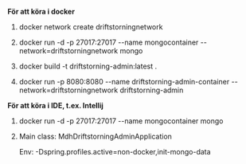 **För att köra i docker**
1. docker network create driftstorningnetwork

2. docker run -d -p 27017:27017 --name mongocontainer --network=driftstorningnetwork mongo

3. docker build -t driftstorning-admin:latest .

4. docker run -p 8080:8080 --name driftstorning-admin-container --network=driftstorningnetwork driftstorning-admin


**För att köra i IDE, t.ex. Intellij**
1. docker run -d -p 27017:27017 --name mongocontainer mongo

2. Main class: MdhDriftstorningAdminApplication

    Env: -Dspring.profiles.active=non-docker,init-mongo-data


